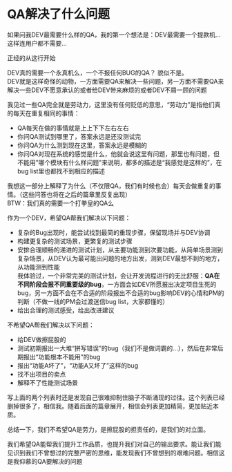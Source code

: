 QA解决了什么问题
==================
如果问我DEV最需要什么样的QA，我的第一个想法是：DEV最需要一个提款机... 这样连用户都不需要...

正经的从这行开始

DEV真的需要一个永真机么，一个不报任何BUG的QA？ 貌似不是。
<br/>DEV就是这样奇怪的动物，一方面需要QA来解决一些问题，另一方面不需要QA来解决一些DEV不愿意承认的或者给DEV带来麻烦的或者DEV不屑一顾的问题

我见过一些QA完全就是劳动力，这里没有任何贬低的意思，“劳动力”是指他们真的每天在重复相同的事情：

* QA每天在做的事情就是上上下下左右左右
* 你问QA测试到哪里了，答案永远是还没测试完
* 你问QA为什么测到现在这里，答案永远是模糊的
* 你问QA对现在系统的感觉是什么，他就会说这里有问题，那里也有问题，但不能用"哪个模块有什么样问题"来说明，都多的描述是“我感觉是这样的”，在bug list里也都找不到相应的描述

我想这一部分上解释了为什么（不仅限QA，我们有时候也会）每天会做重复的事情。（这些问答也将在之后的篇章里反复出现）
<br/>BTW：我们真的需要一个打拳皇的QA么

作为一个DEV，希望QA帮我们解决以下问题：

* 复杂的Bug出现时，能尝试找到最简的重现步骤，保留现场并与DEV协调
* 构建更复杂的测试场景，更繁复的测试步骤
* 安排合理顺畅的递进的测试计划，从主要功能测到次要功能，从简单场景测到复杂场景，从DEV认为最可能出问题的地方出发，测到DEV最想不到的地方，从功能测到性能
<br/>我体验过，一个非常完美的测试计划，会让开发流程进行的无比舒服：<b>QA在不同阶段会报不同重要级的bug</b>，一方面会如DEV所愿报出决定项目生死的bug，另一方面不会在不合适的阶段报出不合适的bug影响DEV的心情和PM的判断（不做一线的PM会过渡迷信bug list，大家都懂的）
* 给出合理的测试感受，给出改进建议

不希望QA帮我们解决以下问题：

* 给DEV做擦屁股的
* 测试初期报出一大堆“拼写错误”的bug（我们不是做词霸的...），然后在非常后期报出“功能根本不能用”的bug
* 报出“功能A坏了”，“功能A又坏了”这样的bug
* 找不出项目的卖点
* 解释不了性能测试场景

写上面的两个列表时还是发现自己很难抑制住脑子不断涌现的过往。这个列表已经删掉很多了，相信我。随着后面的篇章展开，相信会列表更加精简，更加贴近本质。

总结一下，我们不希望QA是劳力，是擦屁股的担责任的，是我们的对立面。

我们希望QA能帮我们提升工作品质，也提升我们对自己的输出要求。能让我们能见识到我们不曾想过的完整严密的思维，能发现我们不曾想到的艰难问题。相信这是我仰慕的QA要解决的问题